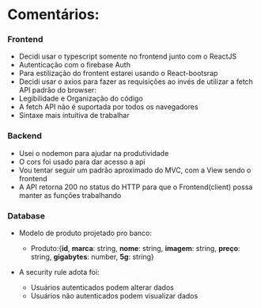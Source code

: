 # Comentários: #

### Frontend ###
- Decidi usar o typescript somente no frontend junto com o ReactJS
- Autenticação com o firebase Auth
- Para estilização do frontent estarei usando o React-bootsrap
- Decidi usar o axios para fazer as requisições ao invés de utilizar a fetch API padrão do browser:
 - Legibilidade e Organização do código
 - A fetch API não é suportada por todos os navegadores
 - Sintaxe mais intuítiva de trabalhar

### Backend ###
- Usei o nodemon para ajudar na produtividade
- O cors foi usado para dar acesso a api
- Vou tentar seguir um padrão aproximado do MVC, com a View sendo o frontend
- A API retorna 200 no status do HTTP para que o Frontend(client) possa manter as funções trabalhando

### Database ###
- Modelo de produto projetado pro banco: 
  - Produto:{__id__, __marca__: string, __nome__: string, __imagem__: string, __preço__: string, __gigabytes__: number, __5g__: string}

- A security rule adota foi:
  - Usuários autenticados podem alterar dados
  - Usuários não autenticados podem visualizar dados
